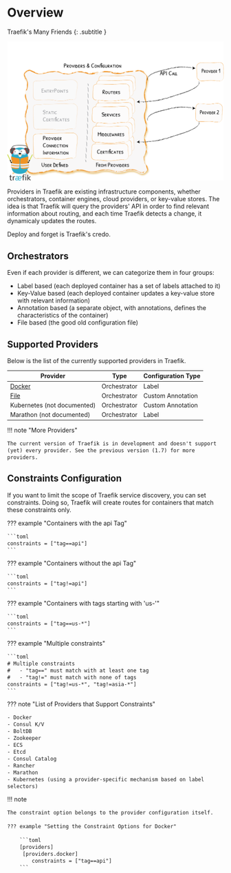 # Overview

Traefik's Many Friends
{: .subtitle }

![Providers](../assets/img/providers.png)

Providers in Traefik are existing infrastructure components, whether orchestrators, container engines, cloud providers, or key-value stores. 
The idea is that Traefik will query the providers' API in order to find relevant information about routing, and each time Traefik detects a change, it dynamicaly updates the routes.

Deploy and forget is Traefik's credo.

## Orchestrators

Even if each provider is different, we can categorize them in four groups:

- Label based (each deployed container has a set of labels attached to it)
- Key-Value based (each deployed container updates a key-value store with relevant information)
- Annotation based (a separate object, with annotations, defines the characteristics of the container)
- File based (the good old configuration file)

## Supported Providers 

Below is the list of the currently supported providers in Traefik. 

| Provider                      | Type         | Configuration Type |
|-------------------------------|--------------|--------------------|
| [Docker](./docker.md)         | Orchestrator | Label              |
| [File](./file.md) | Orchestrator | Custom Annotation  |
| Kubernetes (not documented) | Orchestrator | Custom Annotation  |
| Marathon (not documented) | Orchestrator | Label  |

!!! note "More Providers"

    The current version of Traefik is in development and doesn't support (yet) every provider. See the previous version (1.7) for more providers.
    
## Constraints Configuration

If you want to limit the scope of Traefik service discovery, you can set constraints. Doing so, Traefik will create routes for containers that match these constraints only.

??? example "Containers with the api Tag"

    ```toml
    constraints = ["tag==api"]
    ```

??? example "Containers without the api Tag"

    ```toml
    constraints = ["tag!=api"]
    ```
    
??? example "Containers with tags starting with 'us-'"

    ```toml
    constraints = ["tag==us-*"]
    ```

??? example "Multiple constraints"

    ```toml
    # Multiple constraints
    #   - "tag==" must match with at least one tag
    #   - "tag!=" must match with none of tags
    constraints = ["tag!=us-*", "tag!=asia-*"]
    ```

??? note "List of Providers that Support Constraints"

    - Docker
    - Consul K/V
    - BoltDB
    - Zookeeper
    - ECS
    - Etcd
    - Consul Catalog
    - Rancher
    - Marathon
    - Kubernetes (using a provider-specific mechanism based on label selectors)
    
!!! note

    The constraint option belongs to the provider configuration itself.
   
    ??? example "Setting the Constraint Options for Docker"
   
        ```toml
        [providers]
         [providers.docker]
            constraints = ["tag==api"]
        ```
